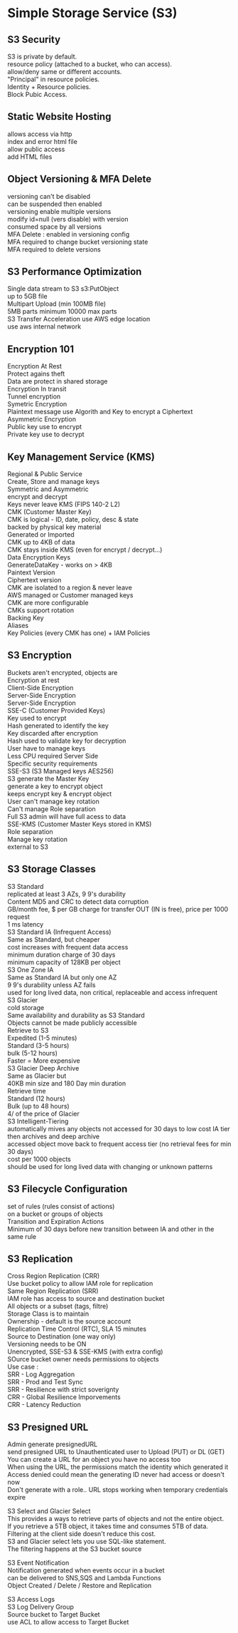 # Simple Storage Service (S3)  
  
## S3 Security  
  
S3 is private by default.  
resource policy (attached to a bucket, who can access).  
allow/deny same or different accounts.  
"Principal" in resource policies.  
Identity + Resource policies.  
Block Pubic Access.  
  
## Static Website Hosting  
  
allows access via http  
index and error html file  
allow public access  
add HTML files  
  
## Object Versioning & MFA Delete  
  
versioning can't be disabled  
can be suspended then enabled  
versioning enable multiple versions  
	modify id=null (vers disable) with version  
consumed space by all versions  
MFA Delete : enabled in versioning config  
MFA required to change bucket versioning state  
MFA required to delete versions  
  
## S3 Performance Optimization  
  
Single data stream to S3 s3:PutObject  
up to 5GB file  
Multipart Upload (min 100MB file)  
5MB parts minimum 10000 max parts  
S3 Transfer Acceleration use AWS edge location  
	use aws internal network  
  
## Encryption 101  
  
Encryption At Rest  
	Protect agains theft  
	Data are protect in shared storage  
Encryption In transit  
	Tunnel encryption  
Symetric Encryption  
	Plaintext message use Algorith and Key to encrypt a Ciphertext  
Asymmetric Encryption  
	Public key use to encrypt  
	Private key use to decrypt  
  
## Key Management Service (KMS)  
  
Regional & Public Service  
Create, Store and manage keys  
Symmetric and Asymmetric  
encrypt and decrypt  
Keys never leave KMS (FIPS 140-2 L2)  
CMK (Customer Master Key)  
CMK is logical - ID, date, policy, desc & state  
backed by physical key material  
Generated or Imported  
CMK up to 4KB of data  
CMK stays inside KMS (even for encrypt / decrypt...)  
Data Encryption Keys   
	GenerateDataKey - works on > 4KB  
	Paintext Version  
	Ciphertext version  
CMK are isolated to a region & never leave  
AWS managed or Customer managed keys  
CMK are more configurable  
CMKs support rotation  
Backing Key  
Aliases  
Key Policies (every CMK has one) + IAM Policies  
  
## S3 Encryption             
  
Buckets aren't encrypted, objects are  
Encryption at rest   
	Client-Side Encryption  
	Server-Side Encryption   
Server-Side Encryption  
	SSE-C (Customer Provided Keys)  
		Key used to encrypt  
		Hash generated to identify the key  
		Key discarded after encryption  
		Hash used to validate key for decryption  
		User have to manage keys  
		Less CPU required Server Side  
		Specific security requirements  
	SSE-S3 (S3 Managed keys AES256)  
		S3 generate the Master Key  
			generate a key to encrypt object  
			keeps encrypt key & encrypt object  
		User can't manage key rotation  
		Can't manage Role separation  
			Full S3 admin will have full acess to data  
	SSE-KMS (Customer Master Keys stored in KMS)  
		Role separation  
		Manage key rotation  
		external to S3  
  
## S3 Storage Classes  
  
S3 Standard   
	replicated at least 3 AZs, 9 9's durability  
	Content MD5 and CRC to detect data corruption  
	GB/month fee, $ per GB charge for transfer OUT (IN is free), price per 1000 request  
	1 ms latency  
S3 Standard IA (Infrequent Access)  
	Same as Standard, but cheaper  
	cost increases with frequent data access  
	minimum duration charge of 30 days  
	minimum capacity of 128KB per object  
S3 One Zone IA  
	Same as Standard IA but only one AZ  
	9 9's durability unless AZ fails  
	used for long lived data, non critical, replaceable and access infrequent  
S3 Glacier  
	cold storage  
	Same availability and durability as S3 Standard  
	Objects cannot be made publicly accessible  
	Retrieve to S3  
		Expedited (1-5 minutes)  
		Standard (3-5 hours)  
		bulk (5-12 hours)  
		Faster = More expensive  
S3 Glacier Deep Archive  
	Same as Glacier but  
	40KB min size and 180 Day min duration  
	Retrieve time  
		Standard (12 hours)  
		Bulk (up to 48 hours)  
	4/ of the price of Glacier  
S3 Intelligent-Tiering  
	automatically mives any objects not accessed for 30 days to low cost IA tier then archives and deep archive  
	accessed object move back to frequent access tier (no retrieval fees for min 30 days)  
	cost per 1000 objects  
	should be used for long lived data with changing or unknown patterns  
  
## S3 Filecycle Configuration  
  
set of rules (rules consist of actions)  
	on a bucket or groups of objects  
Transition and Expiration Actions  
Minimum of 30 days before new transition between IA and other in the same rule  
  
## S3 Replication  
  
Cross Region Replication (CRR)  
	Use bucket policy to allow IAM role for replication  
Same Region Replication (SRR)  
	IAM role has access to source and destination bucket  
All objects or a subset (tags, filtre)  
Storage Class is to maintain  
Ownership - default is the source account   
Replication Time Control (RTC), SLA 15 minutes   
Source to Destination (one way only)  
Versioning needs to be ON  
Unencrypted, SSE-S3 & SSE-KMS (with extra config)  
SOurce bucket owner needs permissions to objects  
Use case :  
	SRR - Log Aggregation  
	SRR - Prod and Test Sync  
	SRR - Resilience with strict soverignty  
	CRR - Global Resilience Imporvements  
	CRR - Latency Reduction  
  
## S3 Presigned URL  
  
Admin generate presignedURL  
send presigned URL to Unauthenticated user to Upload (PUT) or DL (GET)  
You can create a URL for an object you have no access too  
When using the URL, the permissions match the identity which generated it  
Access denied could mean the generating ID never had access or doesn't now  
Don't generate with a role.. URL stops working when temporary credentials expire  
  
S3 Select and Glacier Select  
This provides a ways to retrieve parts of objects and not the entire object.  
If you retrieve a 5TB object, it takes time and consumes 5TB of data. Filtering at the client side doesn't reduce this cost.  
S3 and Glacier select lets you use SQL-like statement.  
The filtering happens at the S3 bucket source  
  
S3 Event Notification  
Notification generated when events occur in a bucket  
can be delivered to SNS,SQS and Lambda Functions  
Object Created / Delete / Restore and Replication  
  
S3 Access Logs  
S3 Log Delivery Group  
	Source bucket to Target Bucket  
	use ACL to allow access to Target Bucket  
	  
